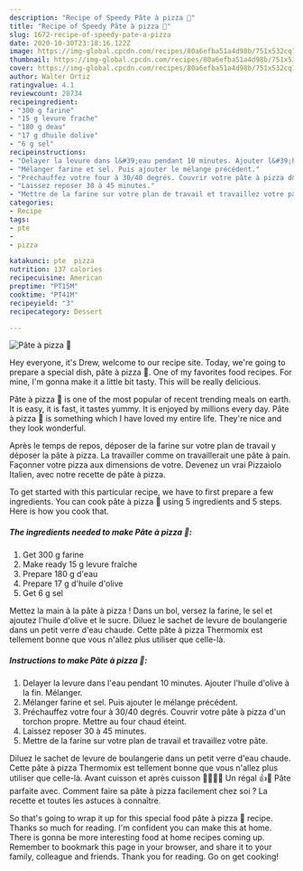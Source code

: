 ```yaml
---
description: "Recipe of Speedy Pâte à pizza 🍕"
title: "Recipe of Speedy Pâte à pizza 🍕"
slug: 1672-recipe-of-speedy-pate-a-pizza
date: 2020-10-30T23:18:16.122Z
image: https://img-global.cpcdn.com/recipes/80a6efba51a4d98b/751x532cq70/pate-a-pizza-🍕-photo-principale-de-la-recette.jpg
thumbnail: https://img-global.cpcdn.com/recipes/80a6efba51a4d98b/751x532cq70/pate-a-pizza-🍕-photo-principale-de-la-recette.jpg
cover: https://img-global.cpcdn.com/recipes/80a6efba51a4d98b/751x532cq70/pate-a-pizza-🍕-photo-principale-de-la-recette.jpg
author: Walter Ortiz
ratingvalue: 4.1
reviewcount: 28734
recipeingredient:
- "300 g farine"
- "15 g levure frache"
- "180 g deau"
- "17 g dhuile dolive"
- "6 g sel"
recipeinstructions:
- "Delayer la levure dans l&#39;eau pendant 10 minutes. Ajouter l&#39;huile d&#39;olive à la fin. Mélanger."
- "Mélanger farine et sel. Puis ajouter le mélange précédent."
- "Préchauffez votre four à 30/40 degrés. Couvrir votre pâte à pizza d&#39;un torchon propre. Mettre au four chaud éteint."
- "Laissez reposer 30 à 45 minutes."
- "Mettre de la farine sur votre plan de travail et travaillez votre pâte."
categories:
- Recipe
tags:
- pte
- 
- pizza

katakunci: pte  pizza 
nutrition: 137 calories
recipecuisine: American
preptime: "PT15M"
cooktime: "PT41M"
recipeyield: "3"
recipecategory: Dessert

---
```



![Pâte à pizza 🍕](https://img-global.cpcdn.com/recipes/80a6efba51a4d98b/751x532cq70/pate-a-pizza-🍕-photo-principale-de-la-recette.jpg)

Hey everyone, it's Drew, welcome to our recipe site. Today, we're going to prepare a special dish, pâte à pizza 🍕. One of my favorites food recipes. For mine, I'm gonna make it a little bit tasty. This will be really delicious.

Pâte à pizza 🍕 is one of the most popular of recent trending meals on earth. It is easy, it is fast, it tastes yummy. It is enjoyed by millions every day. Pâte à pizza 🍕 is something which I have loved my entire life. They're nice and they look wonderful.

Après le temps de repos, déposer de la farine sur votre plan de travail y déposer la pâte à pizza. La travailler comme on travaillerait une pâte à pain. Façonner votre pizza aux dimensions de votre. Devenez un vrai Pizzaiolo Italien, avec notre recette de pâte à pizza.


To get started with this particular recipe, we have to first prepare a few ingredients. You can cook pâte à pizza 🍕 using 5 ingredients and 5 steps. Here is how you cook that.

<!--inarticleads1-->

##### The ingredients needed to make Pâte à pizza 🍕:

1. Get 300 g farine
1. Make ready 15 g levure fraîche
1. Prepare 180 g d&#39;eau
1. Prepare 17 g d&#39;huile d&#39;olive
1. Get 6 g sel


Mettez la main à la pâte à pizza ! Dans un bol, versez la farine, le sel et ajoutez l&#39;huile d&#39;olive et le sucre. Diluez le sachet de levure de boulangerie dans un petit verre d&#39;eau chaude. Cette pâte à pizza Thermomix est tellement bonne que vous n&#39;allez plus utiliser que celle-là. 

<!--inarticleads2-->

##### Instructions to make Pâte à pizza 🍕:

1. Delayer la levure dans l&#39;eau pendant 10 minutes. Ajouter l&#39;huile d&#39;olive à la fin. Mélanger.
1. Mélanger farine et sel. Puis ajouter le mélange précédent.
1. Préchauffez votre four à 30/40 degrés. Couvrir votre pâte à pizza d&#39;un torchon propre. Mettre au four chaud éteint.
1. Laissez reposer 30 à 45 minutes.
1. Mettre de la farine sur votre plan de travail et travaillez votre pâte.


Diluez le sachet de levure de boulangerie dans un petit verre d&#39;eau chaude. Cette pâte à pizza Thermomix est tellement bonne que vous n&#39;allez plus utiliser que celle-là. Avant cuisson et après cuisson 🍕🍕🍕🍕 Un régal 👍🍴 Pâte parfaite avec. Comment faire sa pâte à pizza facilement chez soi ? La recette et toutes les astuces à connaître. 

So that's going to wrap it up for this special food pâte à pizza 🍕 recipe. Thanks so much for reading. I'm confident you can make this at home. There is gonna be more interesting food at home recipes coming up. Remember to bookmark this page in your browser, and share it to your family, colleague and friends. Thank you for reading. Go on get cooking!
